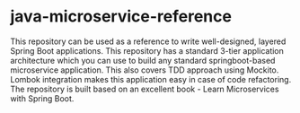 # java-microservice-reference
This repository can be used as a reference to write well-designed, layered Spring Boot applications. This repository has a standard 3-tier application architecture which you can use to build any standard springboot-based microservice application. This also covers TDD approach using Mockito. Lombok integration makes this application easy in case of code refactoring. The repository is built based on an excellent book - Learn Microservices with Spring Boot.
